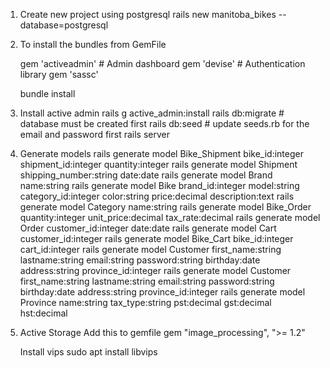 1.  Create new project using postgresql
    rails new manitoba_bikes --database=postgresql

2.  To install the bundles from GemFile

    gem 'activeadmin' # Admin dashboard
    gem 'devise' # Authentication library
    gem 'sassc'

    bundle install

3.  Install active admin
    rails g active_admin:install
    rails db:migrate # database must be created first
    rails db:seed # update seeds.rb for the email and password first
    rails server

4.  Generate models
    rails generate model Bike_Shipment bike_id:integer shipment_id:integer quantity:integer
    rails generate model Shipment shipping_number:string date:date
    rails generate model Brand name:string
    rails generate model Bike brand_id:integer model:string category_id:integer color:string price:decimal description:text
    rails generate model Category name:string
    rails generate model Bike_Order quantity:integer unit_price:decimal tax_rate:decimal
    rails generate model Order customer_id:integer date:date
    rails generate model Cart customer_id:integer
    rails generate model Bike_Cart bike_id:integer cart_id:integer
    rails generate model Customer first_name:string lastname:string email:string password:string birthday:date address:string province_id:integer
    rails generate model Customer first_name:string lastname:string email:string password:string birthday:date address:string province_id:integer
    rails generate model Province name:string tax_type:string pst:decimal gst:decimal hst:decimal

5.  Active Storage
    Add this to gemfile
    gem "image_processing", ">= 1.2"

    Install vips
    sudo apt install libvips
